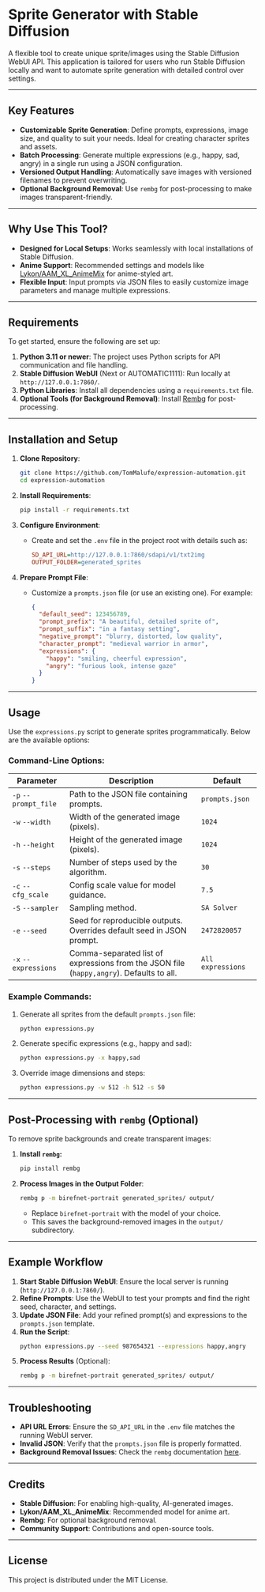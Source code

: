 # Sprite Generator with Stable Diffusion

A flexible tool to create unique sprite/images using the Stable Diffusion WebUI API. This application is tailored for users who run Stable Diffusion locally and want to automate sprite generation with detailed control over settings.

---

## Key Features

- **Customizable Sprite Generation**: Define prompts, expressions, image size, and quality to suit your needs. Ideal for creating character sprites and assets.
- **Batch Processing**: Generate multiple expressions (e.g., happy, sad, angry) in a single run using a JSON configuration.
- **Versioned Output Handling**: Automatically save images with versioned filenames to prevent overwriting.
- **Optional Background Removal**: Use `rembg` for post-processing to make images transparent-friendly.

---

## Why Use This Tool?

- **Designed for Local Setups**: Works seamlessly with local installations of Stable Diffusion.
- **Anime Support**: Recommended settings and models like [Lykon/AAM_XL_AnimeMix](https://huggingface.co/Lykon/AAM_XL_AnimeMix) for anime-styled art.
- **Flexible Input**: Input prompts via JSON files to easily customize image parameters and manage multiple expressions.

---

## Requirements

To get started, ensure the following are set up:

1. **Python 3.11 or newer**: The project uses Python scripts for API communication and file handling.
2. **Stable Diffusion WebUI** (Next or AUTOMATIC1111): Run locally at `http://127.0.0.1:7860/`.
3. **Python Libraries**: Install all dependencies using a `requirements.txt` file.
4. **Optional Tools (for Background Removal)**: Install [Rembg](https://github.com/danielgatis/rembg) for post-processing.

---

## Installation and Setup

1. **Clone Repository**:
   ```bash
   git clone https://github.com/TomMalufe/expression-automation.git
   cd expression-automation
   ```

2. **Install Requirements**:
   ```bash
   pip install -r requirements.txt
   ```

3. **Configure Environment**:
    - Create and set the `.env` file in the project root with details such as:
      ```ini
      SD_API_URL=http://127.0.0.1:7860/sdapi/v1/txt2img
      OUTPUT_FOLDER=generated_sprites
      ```

4. **Prepare Prompt File**:
    - Customize a `prompts.json` file (or use an existing one). For example:
      ```json
      {
        "default_seed": 123456789,
        "prompt_prefix": "A beautiful, detailed sprite of",
        "prompt_suffix": "in a fantasy setting",
        "negative_prompt": "blurry, distorted, low quality",
        "character_prompt": "medieval warrior in armor",
        "expressions": {
          "happy": "smiling, cheerful expression",
          "angry": "furious look, intense gaze"
        }
      }
      ```

---

## Usage

Use the `expressions.py` script to generate sprites programmatically. Below are the available options:

### Command-Line Options:

| Parameter            | Description                                                                                      | Default             |
|----------------------|--------------------------------------------------------------------------------------------------|---------------------|
| `-p` `--prompt_file` | Path to the JSON file containing prompts.                                                       | `prompts.json`      |
| `-w` `--width`       | Width of the generated image (pixels).                                                          | `1024`              |
| `-h` `--height`      | Height of the generated image (pixels).                                                         | `1024`              |
| `-s` `--steps`       | Number of steps used by the algorithm.                                                          | `30`                |
| `-c` `--cfg_scale`   | Config scale value for model guidance.                                                          | `7.5`               |
| `-S` `--sampler`     | Sampling method.                                                                                | `SA Solver`         |
| `-e` `--seed`        | Seed for reproducible outputs. Overrides default seed in JSON prompt.                           | `2472820057`        |
| `-x` `--expressions` | Comma-separated list of expressions from the JSON file (`happy,angry`). Defaults to all.         | `All expressions`   |

### Example Commands:

1. Generate all sprites from the default `prompts.json` file:
   ```bash
   python expressions.py
   ```

2. Generate specific expressions (e.g., happy and sad):
   ```bash
   python expressions.py -x happy,sad
   ```

3. Override image dimensions and steps:
   ```bash
   python expressions.py -w 512 -h 512 -s 50
   ```

---

## Post-Processing with `rembg` (Optional)

To remove sprite backgrounds and create transparent images:

1. **Install `rembg`:**
   ```bash
   pip install rembg
   ```

2. **Process Images in the Output Folder**:
   ```bash
   rembg p -m birefnet-portrait generated_sprites/ output/
   ```
    - Replace `birefnet-portrait` with the model of your choice.
    - This saves the background-removed images in the `output/` subdirectory.

---

## Example Workflow

1. **Start Stable Diffusion WebUI**: Ensure the local server is running (`http://127.0.0.1:7860/`).
2. **Refine Prompts**: Use the WebUI to test your prompts and find the right seed, character, and settings.
3. **Update JSON File**: Add your refined prompt(s) and expressions to the `prompts.json` template.
4. **Run the Script**:
   ```bash
   python expressions.py --seed 987654321 --expressions happy,angry
   ```
5. **Process Results** (Optional):
   ```bash
   rembg p -m birefnet-portrait generated_sprites/ output/
   ```

---

## Troubleshooting

- **API URL Errors**: Ensure the `SD_API_URL` in the `.env` file matches the running WebUI server.
- **Invalid JSON**: Verify that the `prompts.json` file is properly formatted.
- **Background Removal Issues**: Check the `rembg` documentation [here](https://github.com/danielgatis/rembg).

---

## Credits

- **Stable Diffusion**: For enabling high-quality, AI-generated images.
- **Lykon/AAM_XL_AnimeMix**: Recommended model for anime art.
- **Rembg**: For optional background removal.
- **Community Support**: Contributions and open-source tools.

---

## License

This project is distributed under the MIT License.
